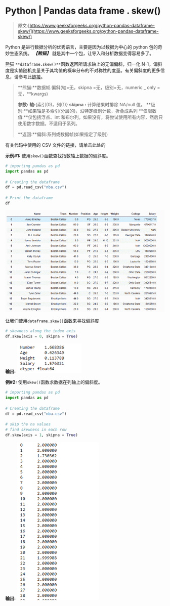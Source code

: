 # Python | Pandas data frame . skew()

> 原文:[https://www.geeksforgeeks.org/python-pandas-dataframe-skew/](https://www.geeksforgeeks.org/python-pandas-dataframe-skew/)

Python 是进行数据分析的优秀语言，主要是因为以数据为中心的 python 包的奇妙生态系统。 ***【熊猫】*** 就是其中一个包，让导入和分析数据变得容易多了。

熊猫 `**dataframe.skew()**`函数返回所请求轴上的无偏偏斜，归一化 N-1。偏斜度是实值随机变量关于其均值的概率分布的不对称性的度量。有关偏斜度的更多信息，请参考此[链接](https://en.wikipedia.org/wiki/Skewness)。

> **熊猫:**数据帧.偏斜(轴=无，skipna =无，级别=无，numeric _ only =无，**kwargs)
> 
> **参数:**
> **轴:**{索引(0)，列(1)}
> **skipna :** 计算结果时排除 NA/null 值。
> **级别:**如果轴是多索引(分层的)，沿特定级别计数，折叠成系列
> **仅限数值:**仅包括浮点、int 和布尔列。如果没有，将尝试使用所有内容，然后只使用数字数据。不适用于系列。
> 
> **返回:**偏斜:系列或数据帧(如果指定了级别)

有关代码中使用的 CSV 文件的链接，请单击此处的

**示例#1:** 使用`skew()`函数查找指数轴上数据的偏斜度。

```py
# importing pandas as pd
import pandas as pd

# Creating the dataframe 
df = pd.read_csv("nba.csv")

# Print the dataframe
df
```

![](img/43dab26aa0d03954ff5c64000900287e.png)

让我们使用`dataframe.skew()`函数来寻找偏斜度

```py
# skewness along the index axis
df.skew(axis = 0, skipna = True)
```

**输出:**
![](img/6c5a02fa4ab5acd21085af24f3e21e1e.png)

**例#2:** 使用`skew()`函数求数据在列轴上的偏斜度。

```py
# importing pandas as pd
import pandas as pd

# Creating the dataframe 
df = pd.read_csv("nba.csv")

# skip the na values
# find skewness in each row
df.skew(axis = 1, skipna = True)
```

**输出:**
![](img/4a4425337c7d3192465504f1eac18413.png)